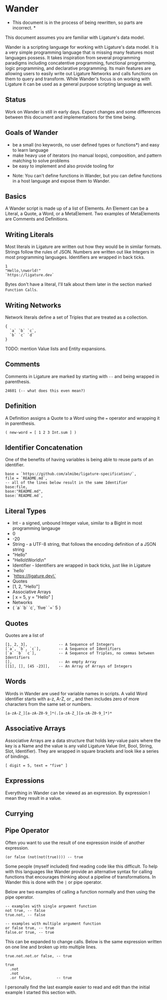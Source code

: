 # Wander

* This document is in the process of being rewritten, so parts are incorrect. *

This document assumes you are familiar with Ligature's data model.

Wander is a scripting language for working with Ligature's data model.
It is a very simple programming language that is missing many features most languages possess.
It takes inspiration from several programming paradigms including concatentive programming, functional programming,
logic programming, and declarative programming.
Its main features are allowing users to easily write out Ligature Networks and calls functions on them to query and transform.
While Wander's focus is on working with Ligature it can be used as a general purpose scripting language as well.

## Status

Work on Wander is still in early days.
Expect changes and some differences between this document and implementations for the time being.

## Goals of Wander

 - be a small (no keywords, no user defined types or functions*) and easy to learn language
 - make heavy use of iterators (no manual loops), composition, and pattern matching to solve problems
 - be easy to implement and also provide tooling for

* Note: You can't define functions in Wander, but you can define functions in a host language and expose them to Wander.

## Basics

A Wander script is made up of a list of Elements.
An Element can be a Literal, a Quote, a Word, or a MetaElement.
Two examples of MetaElements are Comments and Definitions.

## Writing Literals

Most literals in Ligature are written out how they would be in similar formats.
Strings follow the rules of JSON.
Numbers are written out like Integers in most programming languages.
Identifiers are wrapped in back ticks.

```wander
1
"Hello,\nworld!"
`https://ligature.dev`
```

Bytes don't have a literal, I'll talk about them later in the section marked `Function Calls`.

## Writing Networks

Network literals define a set of Triples that are treated as a collection.

```wander
{
  `a` `b` `c`,
  `b` `c` `d`
}
```

TODO: mention Value lists and Entity expansions.

## Comments

Comments in Ligature are marked by starting with `--` and being wrapped in parenthesis.

```wander
24601 (-- what does this even mean?)
```

## Definition

A Definition assigns a Quote to a Word using the `=` operator and wrapping it in parenthesis.

```wander
( new-word = [ 1 2 3 Int.sum ] )
```

## Identifier Concatenation

One of the benefits of having variables is being able to reuse parts of an identifier.

```wander
base = `https://github.com/almibe/ligature-specification/`,
file = `README.md`,
-- all of the lines below result in the same Identifier
base:file,
base:"README.md",
base:`README.md`,
```

## Literal Types

 * Int - a signed, unbound Integer value, similar to a BigInt in most programming langauge
  * 0
  * -20
 * String - a UTF-8 string, that follows the encoding definition of a JSON string
  * "Hello"
  * "Hello\tWorld\n"
 * Identifier - Identifiers are wrapped in back ticks, just like in Ligature
  * \`hello\`
  * \`https://ligature.dev\`
 * Quotes
  * [1, 2, "Hello"]
 * Associative Arrays
  * [ x = 5, y = "Hello" ]
 * Networks
  * { \`a\` \`b\` \`c\`, \`five\` \`=\` 5 }

## Quotes

Quotes are a list of 

```wander
[1, 2, 3],              -- A Sequence of Integers
[`a`, `b`, `c`],        -- A Sequence of Identifiers
[`a` `b` `c`],          -- A Sequence of Triples, no commas between Identifiers
[],                     -- An empty Array
[[1], [], [45 -23]],    -- An Array of Arrays of Integers
```

## Words

Words in Wander are used for variable names in scripts.
A valid Word identifier starts with a-z, A-Z, or _ and then includes zero of more characters from the same set or numbers.

```regex
[a-zA-Z_][a-zA-Z0-9_]*(.[a-zA-Z_][a-zA-Z0-9_]*)*
```

## Associative Arrays

Associative Arrays are a data structure that holds key-value pairs where the key is a Name and the value is any valid Ligature Value (Int, Bool, String, Slot, Identifier).
They are wrapped in square brackets and look like a series of bindings.

```wander
[ digit = 5, text = "five" ]
```

## Expressions

Everything in Wander can be viewed as an expression.
By expression I mean they result in a value.

## Currying



## Pipe Operator

Often you want to use the result of one expression inside of another expression.

```
(or false (not(not(true)))) -- true
```

Some people (myself included) find reading code like this difficult.
To help with this languages like Wander provide an alternative syntax for calling functions
that encourages thinking about a pipeline of transformations.
In Wander this is done with the `|` or pipe operator.

Below are two examples of calling a function normally and then using the pipe operator.

```wander
-- examples with single argument function
not true, -- false
true.not, -- false

-- examples with multiple argument function
or false true, -- true
false.or true, -- true
```

This can be expanded to change calls.
Below is the same expression written on one line and broken up into multiple lines.

```
true.not.not.or false, -- true

true
  .not
  .not
  .or false,           -- true

```

I personally find the last example easier to read and edit than the initial example I started this section with.
